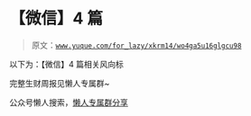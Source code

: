 # 【微信】4 篇

> 原文：[`www.yuque.com/for_lazy/xkrm14/wo4ga5u16glgcu98`](https://www.yuque.com/for_lazy/xkrm14/wo4ga5u16glgcu98)

以下为：【微信】4 篇相关风向标

完整生财周报见懒人专属群~

公众号懒人搜索，[懒人专属群分享](https://lazybook.fun/#/blog/group)